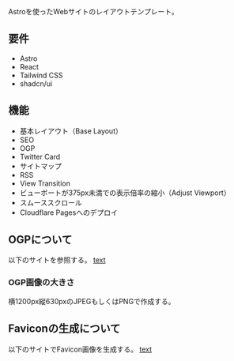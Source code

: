 Astroを使ったWebサイトのレイアウトテンプレート。

## 要件
- Astro
- React
- Tailwind CSS
- shadcn/ui

## 機能
- 基本レイアウト（Base Layout）
- SEO
- OGP
- Twitter Card
- サイトマップ
- RSS
- View Transition
- ビューポートが375px未満での表示倍率の縮小（Adjust Viewport）
- スムーススクロール
- Cloudflare Pagesへのデプロイ

## OGPについて
以下のサイトを参照する。
[text](https://ogp.me/)

### OGP画像の大きさ
横1200px縦630pxのJPEGもしくはPNGで作成する。

## Faviconの生成について
以下のサイトでFavicon画像を生成する。
[text](https://realfavicongenerator.net/)